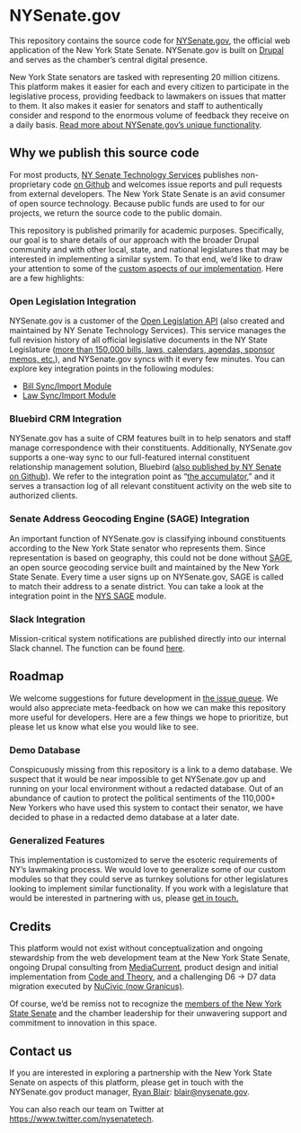 # NYSenate.gov
This repository contains the source code for [NYSenate.gov](https://www.nysenate.gov), the official web application of the New York State Senate. NYSenate.gov is built on [Drupal](https://www.drupal.org/) and serves as the chamber’s central digital presence.

New York State senators are tasked with representing 20 million citizens. This platform makes it easier for each and every citizen to participate in the legislative process, providing feedback to lawmakers on issues that matter to them. It also makes it easier for senators and staff to authentically consider and respond to the enormous volume of feedback they receive on a daily basis. [Read more about NYSenate.gov’s unique functionality](https://www.nysenate.gov/taking-action).

## Why we publish this source code
For most products, [NY Senate Technology Services](https://twitter.com/nysenatetech) publishes non-proprietary code [on Github](https://github.com/nysenate) and welcomes issue reports and pull requests from external developers. The New York State Senate is an avid consumer of open source technology. Because public funds are used to for our projects, we return the source code to the public domain. 

This repository is published primarily for academic purposes. Specifically, our goal is to share details of our approach with the broader Drupal community and with other local, state, and national legislatures that may be interested in implementing a similar system. To that end, we’d like to draw your attention to some of the [custom aspects of our implementation](https://github.com/nysenate/NYSenate.gov/tree/master/sites/all/modules/custom). Here are a few highlights:

### Open Legislation Integration
NYSenate.gov is a customer of the [Open Legislation API](http://legislation.nysenate.gov) (also created and maintained by NY Senate Technology Services).  This service manages the full revision history of all official legislative documents in the NY State Legislature ([more than 150,000 bills, laws, calendars, agendas, sponsor memos, etc.](http://legislation.nysenate.gov/static/docs/html/index.html)), and NYSenate.gov syncs with it every few minutes. You can explore key integration points in the following modules:

* [Bill Sync/Import Module](/blob/master/sites/all/modules/custom/nys_bill_import/nys_bill_import.module)
* [Law Sync/Import Module](https://github.com/nysenate/NYSenate.gov/tree/master/sites/all/modules/custom/nys_statute_import)

### Bluebird CRM Integration
NYSenate.gov has a suite of CRM features built in to help senators and staff manage correspondence with their constituents. Additionally, NYSenate.gov supports a one-way sync to our full-featured internal constituent relationship management solution, Bluebird ([also published by NY Senate on Github](https://github.com/nysenate/Bluebird-CRM)). We refer to the integration point as “[the accumulator](/sites/all/modules/custom/nys_accumulator),” and it serves a transaction log of all relevant constituent activity on the web site to authorized clients.

### Senate Address Geocoding Engine (SAGE) Integration
An important function of NYSenate.gov is classifying inbound constituents according to the New York State senator who represents them. Since representation is based on geography, this could not be done without [SAGE](https://github.com/nysenate/GeoApi), an open source geocoding service built and maintained by the New York State Senate. Every time a user signs up on NYSenate.gov, SAGE is called to match their address to a senate district. You can take a look at the integration point in the [NYS SAGE](/sites/all/modules/custom/nys_sage) module.

### Slack Integration
Mission-critical system notifications are published directly into our internal Slack channel. The function can be found [here](https://github.com/nysenate/NYSenate.gov/blob/master/sites/all/modules/custom/nys_utils/nys_utils.module#L1763-L1832).

## Roadmap
We welcome suggestions for future development in [the issue queue](https://github.com/nysenate/NYSenate.gov/issues). We would also appreciate meta-feedback on how we can make this repository more useful for developers. Here are a few things we hope to prioritize, but please let us know what else you would like to see.

### Demo Database
Conspicuously missing from this repository is a link to a demo database. We suspect that it would be near impossible to get NYSenate.gov up and running on your local environment without a redacted database. Out of an abundance of caution to protect the political sentiments of the 110,000+ New Yorkers who have used this system to contact their senator, we have decided to phase in a redacted demo database at a later date.

### Generalized Features
This implementation is customized to serve the esoteric requirements of NY’s lawmaking process. We would love to generalize some of our custom modules so that they could serve as turnkey solutions for other legislatures looking to implement similar functionality. If you work with a legislature that would be interested in partnering with us, please [get in touch.](mailto:blair@nysenate.gov)

## Credits
This platform would not exist without conceptualization and ongoing stewardship from the web development team at the New York State Senate, ongoing Drupal consulting from [MediaCurrent](https://www.mediacurrent.com), product design and initial implementation from [Code and Theory](http://www.codeandtheory.com), and a challenging D6 -> D7 data migration executed by [NuCivic (now Granicus)](http://www.granicus.com).

Of course, we’d be remiss not to recognize the [members of the New York State Senate](https://www.nysenate.gov/senators-committees) and the chamber leadership for their unwavering support and commitment to innovation in this space.

## Contact us
If you are interested in exploring a partnership with the New York State Senate on aspects of this platform, please get in touch with the NYSenate.gov product manager, [Ryan Blair](https://github.com/rtblair): [blair@nysenate.gov](mailto:blair@nysenate.gov). 

You can also reach our team on Twitter at https://www.twitter.com/nysenatetech.
